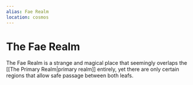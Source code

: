 ```yaml
---
alias: Fae Realm
location: cosmos
---
```

# The Fae Realm

The Fae Realm is a strange and magical place that seemingly overlaps the [[The Primary Realm|primary realm]] entirely, yet there are only certain regions that allow safe passage between both leafs.